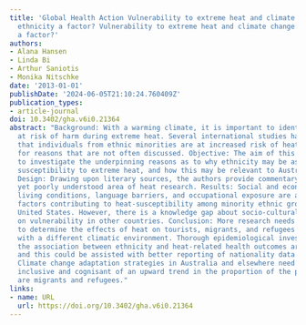 ```yaml
---
title: 'Global Health Action Vulnerability to extreme heat and climate change: is
  ethnicity a factor? Vulnerability to extreme heat and climate change: is ethnicity
  a factor?'
authors:
- Alana Hansen
- Linda Bi
- Arthur Saniotis
- Monika Nitschke
date: '2013-01-01'
publishDate: '2024-06-05T21:10:24.760409Z'
publication_types:
- article-journal
doi: 10.3402/gha.v6i0.21364
abstract: "Background: With a warming climate, it is important to identify sub-populations
  at risk of harm during extreme heat. Several international studies have reported
  that individuals from ethnic minorities are at increased risk of heat-related illness,
  for reasons that are not often discussed. Objective: The aim of this article is
  to investigate the underpinning reasons as to why ethnicity may be associated with
  susceptibility to extreme heat, and how this may be relevant to Australia's population.
  Design: Drawing upon literary sources, the authors provide commentary on this important,
  yet poorly understood area of heat research. Results: Social and economic disparities,
  living conditions, language barriers, and occupational exposure are among the many
  factors contributing to heat-susceptibility among minority ethnic groups in the
  United States. However, there is a knowledge gap about socio-cultural influences
  on vulnerability in other countries. Conclusion: More research needs to be undertaken
  to determine the effects of heat on tourists, migrants, and refugees who are confronted
  with a different climatic environment. Thorough epidemiological investigations of
  the association between ethnicity and heat-related health outcomes are required,
  and this could be assisted with better reporting of nationality data in health statistics.
  Climate change adaptation strategies in Australia and elsewhere need to be ethnically
  inclusive and cognisant of an upward trend in the proportion of the population who
  are migrants and refugees."
links:
- name: URL
  url: https://doi.org/10.3402/gha.v6i0.21364
---
```

